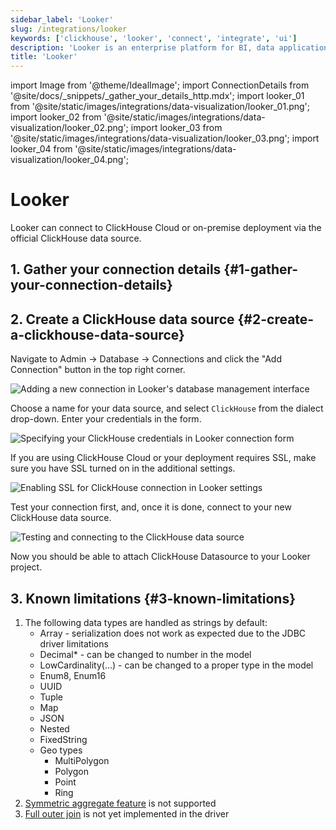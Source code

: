 ```yaml
---
sidebar_label: 'Looker'
slug: /integrations/looker
keywords: ['clickhouse', 'looker', 'connect', 'integrate', 'ui']
description: 'Looker is an enterprise platform for BI, data applications, and embedded analytics that helps you explore and share insights in real time.'
title: 'Looker'
---
```


import Image from '@theme/IdealImage';
import ConnectionDetails from '@site/docs/_snippets/_gather_your_details_http.mdx';
import looker_01 from '@site/static/images/integrations/data-visualization/looker_01.png';
import looker_02 from '@site/static/images/integrations/data-visualization/looker_02.png';
import looker_03 from '@site/static/images/integrations/data-visualization/looker_03.png';
import looker_04 from '@site/static/images/integrations/data-visualization/looker_04.png';

# Looker

Looker can connect to ClickHouse Cloud or on-premise deployment via the official ClickHouse data source.

## 1. Gather your connection details {#1-gather-your-connection-details}
<ConnectionDetails />

## 2. Create a ClickHouse data source {#2-create-a-clickhouse-data-source}

Navigate to Admin -> Database -> Connections and click the "Add Connection" button in the top right corner.

<Image size="md" img={looker_01} alt="Adding a new connection in Looker's database management interface" border />
<br/>

Choose a name for your data source, and select `ClickHouse` from the dialect drop-down. Enter your credentials in the form.

<Image size="md" img={looker_02} alt="Specifying your ClickHouse credentials in Looker connection form" border />
<br/>

If you are using ClickHouse Cloud or your deployment requires SSL, make sure you have SSL turned on in the additional settings.

<Image size="md" img={looker_03} alt="Enabling SSL for ClickHouse connection in Looker settings" border />
<br/>

Test your connection first, and, once it is done, connect to your new ClickHouse data source.

<Image size="md" img={looker_04} alt="Testing and connecting to the ClickHouse data source" border />
<br/>

Now you should be able to attach ClickHouse Datasource to your Looker project.

## 3. Known limitations {#3-known-limitations}

1. The following data types are handled as strings by default:
   * Array - serialization does not work as expected due to the JDBC driver limitations
   * Decimal* - can be changed to number in the model
   * LowCardinality(...) - can be changed to a proper type in the model
   * Enum8, Enum16
   * UUID
   * Tuple
   * Map
   * JSON
   * Nested
   * FixedString
   * Geo types
     * MultiPolygon
     * Polygon
     * Point
     * Ring
2. [Symmetric aggregate feature](https://cloud.google.com/looker/docs/reference/param-explore-symmetric-aggregates) is not supported
3. [Full outer join](https://cloud.google.com/looker/docs/reference/param-explore-join-type#full_outer) is not yet implemented in the driver